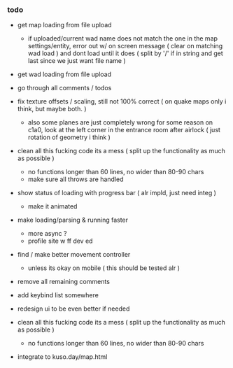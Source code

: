 ### todo
 - get map loading from file upload
   - if uploaded/current wad name does not match the one in the map settings/entity, error out w/ on screen message ( clear on matching wad load ) and dont load until it does ( split by '/' if in string and get last since we just want file name )

 - get wad loading from file upload

 - go through all comments / todos
 
 - fix texture offsets / scaling, still not 100% correct ( on quake maps only i think, but maybe both. )
   - also some planes are just completely wrong for some reason on c1a0, look at the left corner in the entrance room after airlock ( just rotation of geometry i think )

 - clean all this fucking code its a mess ( split up the functionality as much as possible )
   - no functions longer than 60 lines, no wider than 80-90 chars
   - make sure all throws are handled

 - show status of loading with progress bar ( alr impld, just need integ )
   - make it animated

 - make loading/parsing & running faster
   - more async ?
   - profile site w ff dev ed

 - find / make better movement controller
   - unless its okay on mobile ( this should be tested alr )

 - remove all remaining comments

 - add keybind list somewhere

 - redesign ui to be even better if needed

 - clean all this fucking code its a mess ( split up the functionality as much as possible )
   - no functions longer than 60 lines, no wider than 80-90 chars

 - integrate to kuso.day/map.html